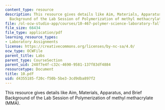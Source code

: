```yaml
---
content_type: resource
description: This resource gives details like Aim, Materials, Apparatus, and Brief
  Background of the Lab Session of Polymerization of methyl methacrylate (MMA).
file: /ol-ocw-studio-app/courses/10-467-polymer-science-laboratory-fall-2005/d4355185f20cf50b5be33cd9dba897f2_10.pdf
file_size: 66434
file_type: application/pdf
learning_resource_types:
- Laboratory Assignments
license: https://creativecommons.org/licenses/by-nc-sa/4.0/
ocw_type: OCWFile
parent_title: Labs
parent_type: CourseSection
parent_uid: 248f7e4f-c32c-4690-9581-137f83df4884
resourcetype: Document
title: 10.pdf
uid: d4355185-f20c-f50b-5be3-3cd9dba897f2
---
```

This resource gives details like Aim, Materials, Apparatus, and Brief Background of the Lab Session of Polymerization of methyl methacrylate (MMA).